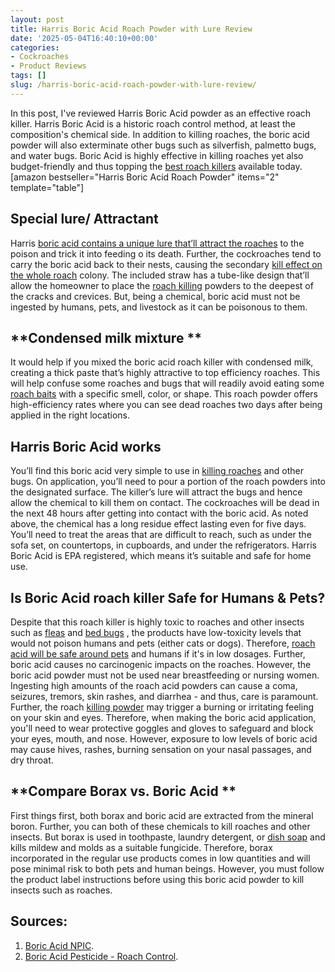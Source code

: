 ```yaml
---
layout: post
title: Harris Boric Acid Roach Powder with Lure Review
date: '2025-05-04T16:40:10+00:00'
categories:
- Cockroaches
- Product Reviews
tags: []
slug: /harris-boric-acid-roach-powder-with-lure-review/
---
```


In this post, I've reviewed Harris Boric Acid powder as an effective roach killer. Harris Boric Acid is a historic roach control method, at least the composition's chemical side.
In addition to killing roaches, the boric acid powder will also exterminate other bugs such as silverfish, palmetto bugs, and water bugs.
Boric Acid is highly effective in killing roaches yet also budget-friendly and thus topping the
[best roach killers](https://pestpolicy.com/best-roach-killer-for-apartments/)
available today.
[amazon bestseller="Harris Boric Acid Roach Powder" items="2" template="table"]
## Special lure/ Attractant
Harris
[boric acid contains a unique lure that’ll attract the roaches](https://pestpolicy.com/does-boric-acid-kill-roaches/)
to the poison and trick it into feeding o its death. Further, the cockroaches tend to carry the boric acid back to their nests, causing the secondary
[kill effect on the whole roach](https://pestpolicy.com/combat-max-12-month-roach-killing-bait-review/)
colony.
The included straw has a tube-like design that’ll allow the homeowner to place the
[roach killing](https://pestpolicy.com/how-to-get-rid-of-cockroaches/)
powders to the deepest of the cracks and crevices. But, being a chemical, boric acid must not be ingested by humans, pets, and livestock as it can be poisonous to them.
## **Condensed milk mixture **
It would help if you mixed the boric acid roach killer with condensed milk, creating a thick paste that’s highly attractive to top efficiency roaches. This will help confuse some roaches and bugs that will readily avoid eating some
[roach baits](https://pestpolicy.com/best-roach-bait/)
with a specific smell, color, or shape.
This roach powder offers high-efficiency rates where you can see dead roaches two days after being applied in the right locations.
## Harris Boric Acid works
You’ll find this boric acid very simple to use in
[killing roaches](https://pestpolicy.com/how-to-get-rid-of-cockroaches/)
and other bugs. On application, you’ll need to pour a portion of the roach powders into the designated surface. The killer’s lure will attract the bugs and hence allow the chemical to kill them on contact.
The cockroaches will be dead in the next 48 hours after getting into contact with the boric acid. As noted above, the chemical has a long residue effect lasting even for five days.
You’ll need to treat the areas that are difficult to reach, such as under the sofa set, on countertops, in cupboards, and under the refrigerators. Harris Boric Acid is EPA registered, which means it’s suitable and safe for home use.
## Is Boric Acid roach killer Safe for Humans & Pets?
Despite that this roach killer is highly toxic to roaches and other insects such as
[fleas](https://pestpolicy.com/borax-flea-killer/)
and
[bed bugs](https://pestpolicy.com/best-bed-bug-spray/)
, the products have low-toxicity levels that would not poison humans and pets (either cats or dogs).
Therefore,
[roach acid will be safe around pets](https://pestpolicy.com/pet-safe-roach-killer/)
and humans if it's in low dosages. Further, boric acid causes no carcinogenic impacts on the roaches. However, the boric acid powder must not be used near breastfeeding or nursing women.
Ingesting high amounts of the roach acid powders can cause a coma, seizures, tremors, skin rashes, and diarrhea - and thus, care is paramount. Further, the roach
[killing powder](https://pestpolicy.com/does-baby-powder-kill-bed-bugs/)
may trigger a burning or irritating feeling on your skin and eyes.
Therefore, when making the boric acid application, you'll need to wear protective goggles and gloves to safeguard and block your eyes, mouth, and nose. However, exposure to low levels of boric acid may cause hives, rashes, burning sensation on your nasal passages, and dry throat.
## **Compare Borax vs. Boric Acid **
First things first, both borax and boric acid are extracted from the mineral boron. Further, you can both of these chemicals to kill roaches and other insects.
But borax is used in toothpaste, laundry detergent, or
[dish soap](https://pestpolicy.com/dawn-dish-soap-for-fleas/)
and kills mildew and molds as a suitable fungicide.
Therefore, borax incorporated in the regular use products comes in low quantities and will pose minimal risk to both pets and human beings. However, you must follow the product label instructions before using this boric acid powder to kill insects such as roaches.
## **Sources:**
1. [Boric Acid NPIC](http://npic.orst.edu/factsheets/boricgen.html#cancer).
2. [Boric Acid Pesticide - Roach Control](https://entomology.ca.uky.edu/ef614).
